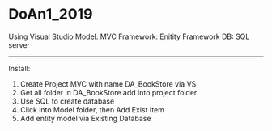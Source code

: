 # DoAn1_2019

Using Visual Studio
Model: MVC
Framework: Enitity Framework
DB: SQL server

------------------------------------
Install:
1. Create Project MVC with name DA_BookStore via VS
2. Get all folder in DA_BookStore add into project folder
3. Use SQL to create database
4. Click into Model folder, then Add Exist Item
5. Add entity model via Existing Database
